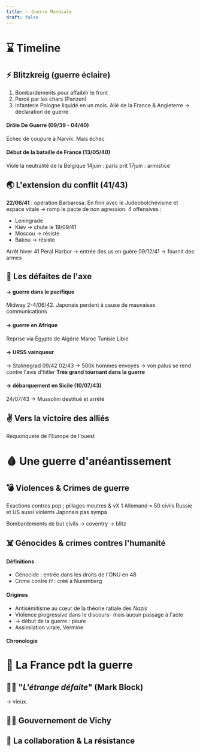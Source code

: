 ```yaml
---
title: 💥 Guerre Mondiale
draft: false
---
```

# ⌛️ Timeline
## ⚡️ Blitzkreig (guerre éclaire)
1. Bombardements pour affaiblir le front
2. Percé par les chars (Panzen)
3. Infanterie
Pologne liquidé en un mois. Alié de la France & Angleterre -> déclaration de guerre

#### Drôle De Guerre (09/39 - 04/40)
Échec de coupure à Narvik. Mais échec

#### Début de la bataille de France (13/05/40)
Viole la neutralité de la Belgique
14juin : paris prit
17juin : armistice
## 🌏 L'extension du conflit (41/43)

**22/06/41** : opération Barbarosa. En finir avec le Judeobolchévisme et espace vitale -> romp le pacte de non agression. 4 offensives :
- Leningrade
- Kiev -> chute le 19/09/41
- Moscou -> résiste
- Bakou -> résiste

Arrêt hiver 41
Peral Harbor -> entrée des us en guère 09/12/41 -> fournit des armes


## 🛑 Les défaites de l'axe
#### -> guerre dans le pacifique
Midway 2-4/06/42. Japonais perdent à cause de mauvaises communications
#### -> guerre en Afrique
Reprise via Égypte de Algérie Maroc Tunisie Libie
#### -> URSS vainqueur
-> Stalinegrad 09/42 02/43 
-> 500k hommes envoyés
-> von palus se rend contre l'avis d'hitler
**Très grand tournant dans la guerre**
#### -> débarquement en Sicile (10/07/43)
24/07/43 -> Mussolini destitué et arrêté

## ✌️ Vers la victoire des alliés
Requonquete de l'Europe de l'ouest

# 🩸 Une guerre d'anéantissement
## 💣 Violences & Crimes de guerre
Exactions contres pop ; pillages meutres & vX
1 Allemand = 50 civils
Russie et US aussi violents
Japonais pas sympa

Bombardements de but civils -> coventry -> blitz

## ☠️ Génocides & crimes contres  l'humanité
#### Définitions
- Génocide : entrée dans les droits de l'ONU en 48
- Crime contre $H$ : créé à Nuremberg
#### Origines
- Antisémitisme au cœur de la théorie ratiale des $Nazis$
- Violence progressive dans le discours- mais aucun passage à l'acte
- -> début de la guerre : peure
- Assimilation virale, Vermine
#### Chronologie
# 🥖 La France pdt la guerre
## 🤷‍♂️ "*L'étrange défaite*" (Mark Block)
-> vieux.
## 🧙‍♂️ Gouvernement de Vichy 
## 🏹 La collaboration & La résistance

